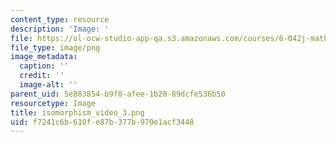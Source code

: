 ```yaml
---
content_type: resource
description: 'Image: '
file: https://ol-ocw-studio-app-qa.s3.amazonaws.com/courses/6-042j-mathematics-for-computer-science-spring-2015/f7241c6b610fe87b377b970e1acf3448_isomorphism_video_3.png
file_type: image/png
image_metadata:
  caption: ''
  credit: ''
  image-alt: ''
parent_uid: 5e883854-b9f8-afee-1b20-89dcfe536b50
resourcetype: Image
title: isomorphism_video_3.png
uid: f7241c6b-610f-e87b-377b-970e1acf3448
---
```

